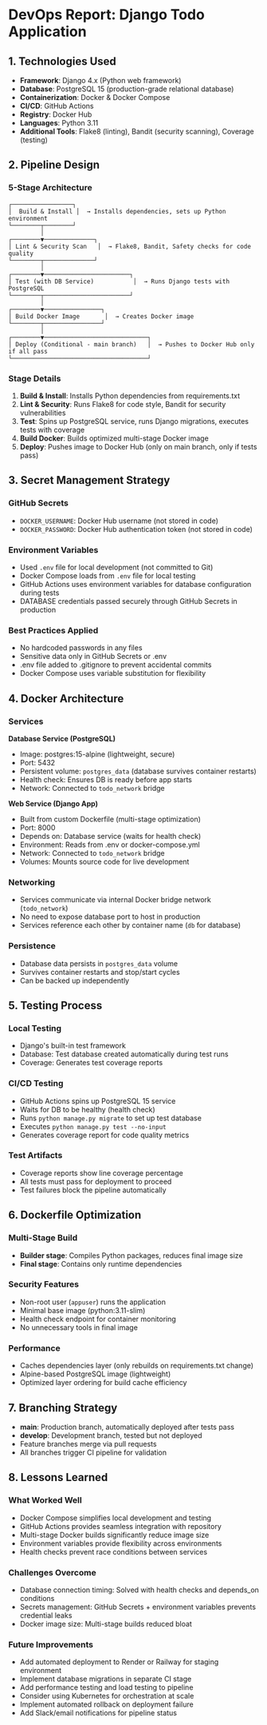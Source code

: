 # DevOps Report: Django Todo Application

## 1. Technologies Used

- **Framework**: Django 4.x (Python web framework)
- **Database**: PostgreSQL 15 (production-grade relational database)
- **Containerization**: Docker & Docker Compose
- **CI/CD**: GitHub Actions
- **Registry**: Docker Hub
- **Languages**: Python 3.11
- **Additional Tools**: Flake8 (linting), Bandit (security scanning), Coverage (testing)

## 2. Pipeline Design

### 5-Stage Architecture

```
┌─────────────────┐
│  Build & Install │  → Installs dependencies, sets up Python environment
└────────┬────────┘
         │
┌────────▼──────────────┐
│ Lint & Security Scan   │  → Flake8, Bandit, Safety checks for code quality
└────────┬──────────────┘
         │
┌────────▼────────────────────────┐
│ Test (with DB Service)           │  → Runs Django tests with PostgreSQL
└────────┬────────────────────────┘
         │
┌────────▼────────────────┐
│ Build Docker Image       │  → Creates Docker image
└────────┬────────────────┘
         │
┌────────▼─────────────────────────────┐
│ Deploy (Conditional - main branch)   │  → Pushes to Docker Hub only if all pass
└──────────────────────────────────────┘
```

### Stage Details

1. **Build & Install**: Installs Python dependencies from requirements.txt
2. **Lint & Security**: Runs Flake8 for code style, Bandit for security vulnerabilities
3. **Test**: Spins up PostgreSQL service, runs Django migrations, executes tests with coverage
4. **Build Docker**: Builds optimized multi-stage Docker image
5. **Deploy**: Pushes image to Docker Hub (only on main branch, only if tests pass)

## 3. Secret Management Strategy

### GitHub Secrets

- `DOCKER_USERNAME`: Docker Hub username (not stored in code)
- `DOCKER_PASSWORD`: Docker Hub authentication token (not stored in code)

### Environment Variables

- Used `.env` file for local development (not committed to Git)
- Docker Compose loads from `.env` file for local testing
- GitHub Actions uses environment variables for database configuration during tests
- DATABASE credentials passed securely through GitHub Secrets in production

### Best Practices Applied

- No hardcoded passwords in any files
- Sensitive data only in GitHub Secrets or .env
- .env file added to .gitignore to prevent accidental commits
- Docker Compose uses variable substitution for flexibility

## 4. Docker Architecture

### Services

**Database Service (PostgreSQL)**

- Image: postgres:15-alpine (lightweight, secure)
- Port: 5432
- Persistent volume: `postgres_data` (database survives container restarts)
- Health check: Ensures DB is ready before app starts
- Network: Connected to `todo_network` bridge

**Web Service (Django App)**

- Built from custom Dockerfile (multi-stage optimization)
- Port: 8000
- Depends on: Database service (waits for health check)
- Environment: Reads from .env or docker-compose.yml
- Network: Connected to `todo_network` bridge
- Volumes: Mounts source code for live development

### Networking

- Services communicate via internal Docker bridge network (`todo_network`)
- No need to expose database port to host in production
- Services reference each other by container name (`db` for database)

### Persistence

- Database data persists in `postgres_data` volume
- Survives container restarts and stop/start cycles
- Can be backed up independently

## 5. Testing Process

### Local Testing

- Django's built-in test framework
- Database: Test database created automatically during test runs
- Coverage: Generates test coverage reports

### CI/CD Testing

- GitHub Actions spins up PostgreSQL 15 service
- Waits for DB to be healthy (health check)
- Runs `python manage.py migrate` to set up test database
- Executes `python manage.py test --no-input`
- Generates coverage report for code quality metrics

### Test Artifacts

- Coverage reports show line coverage percentage
- All tests must pass for deployment to proceed
- Test failures block the pipeline automatically

## 6. Dockerfile Optimization

### Multi-Stage Build

- **Builder stage**: Compiles Python packages, reduces final image size
- **Final stage**: Contains only runtime dependencies

### Security Features

- Non-root user (`appuser`) runs the application
- Minimal base image (python:3.11-slim)
- Health check endpoint for container monitoring
- No unnecessary tools in final image

### Performance

- Caches dependencies layer (only rebuilds on requirements.txt change)
- Alpine-based PostgreSQL image (lightweight)
- Optimized layer ordering for build cache efficiency

## 7. Branching Strategy

- **main**: Production branch, automatically deployed after tests pass
- **develop**: Development branch, tested but not deployed
- Feature branches merge via pull requests
- All branches trigger CI pipeline for validation

## 8. Lessons Learned

### What Worked Well

- Docker Compose simplifies local development and testing
- GitHub Actions provides seamless integration with repository
- Multi-stage Docker builds significantly reduce image size
- Environment variables provide flexibility across environments
- Health checks prevent race conditions between services

### Challenges Overcome

- Database connection timing: Solved with health checks and depends_on conditions
- Secrets management: GitHub Secrets + environment variables prevents credential leaks
- Docker image size: Multi-stage builds reduced bloat

### Future Improvements

- Add automated deployment to Render or Railway for staging environment
- Implement database migrations in separate CI stage
- Add performance testing and load testing to pipeline
- Consider using Kubernetes for orchestration at scale
- Implement automated rollback on deployment failure
- Add Slack/email notifications for pipeline status
